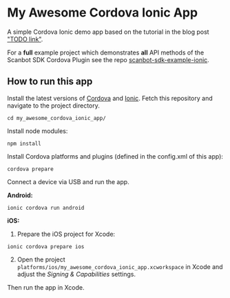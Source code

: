 # My Awesome Cordova Ionic App

A simple Cordova Ionic demo app based on the tutorial in the blog post 
["TODO link"](https://scanbot.io/blog/TODO/).

For a **full** example project which demonstrates **all** API methods of the Scanbot SDK Cordova Plugin
see the repo [scanbot-sdk-example-ionic](https://github.com/doo/scanbot-sdk-example-ionic).

## How to run this app

Install the latest versions of [Cordova](https://cordova.apache.org) and [Ionic](https://ionicframework.com).
Fetch this repository and navigate to the project directory.

```
cd my_awesome_cordova_ionic_app/
```

Install node modules:

```
npm install
```

Install Cordova platforms and plugins (defined in the config.xml of this app):

```
cordova prepare
```

Connect a device via USB and run the app.

**Android:**

```
ionic cordova run android
```

**iOS:**

1) Prepare the iOS project for Xcode:

```
ionic cordova prepare ios
```

2) Open the project `platforms/ios/my_awesome_cordova_ionic_app.xcworkspace` in Xcode and adjust the *Signing & Capabilities* settings.

Then run the app in Xcode.
